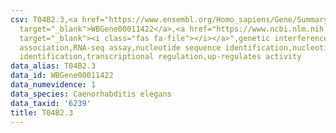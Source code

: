 ```yaml
---
csv: T04B2.3,<a href="https://www.ensembl.org/Homo_sapiens/Gene/Summary?db=core;g=WBGene00011422"
  target="_blank">WBGene00011422</a>,<a href="https://www.ncbi.nlm.nih.gov/pubmed/27496166"
  target="_blank"><i class="fas fa-file"></i></a>",genetic interference,functional
  association,RNA-seq assay,nucleotide sequence identification,nucleotide sequence
  identification,transcriptional regulation,up-regulates activity
data_alias: T04B2.3
data_id: WBGene00011422
data_numevidence: 1
data_species: Caenorhabditis elegans
data_taxid: '6239'
title: T04B2.3
---
```

